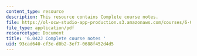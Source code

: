 ```yaml
---
content_type: resource
description: This resource contains Complete course notes.
file: https://ol-ocw-studio-app-production.s3.amazonaws.com/courses/6-042j-mathematics-for-computer-science-fall-2010/93cad640cf3ed0b23ef70688f452d4d5_MIT6_042JF10_notes.pdf
file_type: application/pdf
resourcetype: Document
title: '6.042J Complete course notes '
uid: 93cad640-cf3e-d0b2-3ef7-0688f452d4d5
---
```

